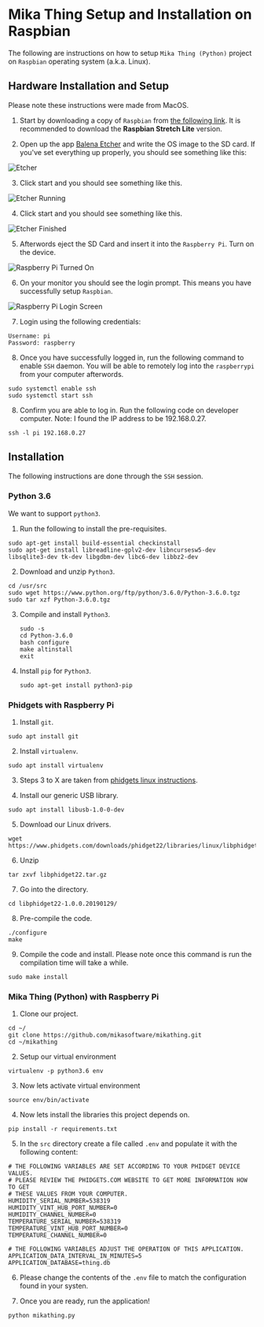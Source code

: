 # Mika Thing Setup and Installation on Raspbian
The following are instructions on how to setup ``Mika Thing (Python)`` project on ``Raspbian`` operating system (a.k.a. Linux).

## Hardware Installation and Setup
Please note these instructions were made from MacOS.

1. Start by downloading a copy of ``Raspbian`` from [the following link](https://www.raspberrypi.org/downloads/raspbian/). It is recommended to download the **Raspbian Stretch Lite** version.

2. Open up the app [Balena Etcher](https://www.balena.io/etcher/?ref=etcher_footer) and write the OS image to the SD card. If you've set everything up properly, you should see something like this:

  ![Etcher](media/devops_1_1_etcher_ready.png)

3. Click start and you should see something like this.

  ![Etcher Running](media/devops_1_2_etcher_running.png)

4. Click start and you should see something like this.

  ![Etcher Finished](media/devops_1_3_etcher_finished.png)

5. Afterwords eject the SD Card and insert it into the ``Raspberry Pi``. Turn on the device.

  ![Raspberry Pi Turned On](media/devops_1_4_raspberry_pi.jpeg)

6. On your monitor you should see the login prompt. This means you have successfully setup ``Raspbian``.

  ![Raspberry Pi Login Screen](media/devops_1_5_login.jpeg)

7. Login using the following credentials:

  ```
  Username: pi
  Password: raspberry
  ```

8. Once you have successfully logged in, run the following command to enable ``SSH`` daemon. You will be able to remotely log into the ``raspberrypi`` from your computer afterwords.

  ```
  sudo systemctl enable ssh
  sudo systemctl start ssh
  ```

8. Confirm you are able to log in. Run the following code on developer computer. Note: I found the IP address to be 192.168.0.27.

  ```
  ssh -l pi 192.168.0.27
  ```

## Installation
The following instructions are done through the ``SSH`` session.

### Python 3.6
We want to support ``python3``.

1. Run the following to install the pre-requisites.

  ```
  sudo apt-get install build-essential checkinstall
  sudo apt-get install libreadline-gplv2-dev libncursesw5-dev libsqlite3-dev tk-dev libgdbm-dev libc6-dev libbz2-dev
  ```

2. Download and unzip ``Python3``.

  ```
  cd /usr/src
  sudo wget https://www.python.org/ftp/python/3.6.0/Python-3.6.0.tgz
  sudo tar xzf Python-3.6.0.tgz
  ```

3. Compile and install ``Python3``.

    ```
    sudo -s
    cd Python-3.6.0
    bash configure
    make altinstall
    exit
    ```

4. Install ``pip`` for ``Python3``.

    ```
    sudo apt-get install python3-pip
    ```


### Phidgets with Raspberry Pi
1. Install ``git``.

  ```
  sudo apt install git
  ```

2. Install ``virtualenv``.

  ```
  sudo apt install virtualenv
  ```

3. Steps 3 to X are taken from [phidgets linux instructions](https://www.phidgets.com/docs/OS_-_Linux#Quick_Downloads).

4. Install our generic USB library.

  ```
  sudo apt install libusb-1.0-0-dev
  ```

5. Download our Linux drivers.

  ```
  wget https://www.phidgets.com/downloads/phidget22/libraries/linux/libphidget22.tar.gz
  ```

6. Unzip

  ```
  tar zxvf libphidget22.tar.gz
  ```

7. Go into the directory.

  ```
  cd libphidget22-1.0.0.20190129/
  ```

8. Pre-compile the code.

  ```
  ./configure
  make
  ```

9. Compile the code and install. Please note once this command is run the compilation time will take a while.

  ```
  sudo make install
  ```


### Mika Thing (Python) with Raspberry Pi
1. Clone our project.

  ```
  cd ~/
  git clone https://github.com/mikasoftware/mikathing.git
  cd ~/mikathing
  ```

2. Setup our virtual environment

  ```
  virtualenv -p python3.6 env
  ```

3. Now lets activate virtual environment

  ```
  source env/bin/activate
  ```

4. Now lets install the libraries this project depends on.

  ```
  pip install -r requirements.txt
  ```

5. In the ``src`` directory create a file called ``.env`` and populate it with the following content:

  ```
  # THE FOLLOWING VARIABLES ARE SET ACCORDING TO YOUR PHIDGET DEVICE VALUES.
  # PLEASE REVIEW THE PHIDGETS.COM WEBSITE TO GET MORE INFORMATION HOW TO GET
  # THESE VALUES FROM YOUR COMPUTER.
  HUMIDITY_SERIAL_NUMBER=538319
  HUMIDITY_VINT_HUB_PORT_NUMBER=0
  HUMIDITY_CHANNEL_NUMBER=0
  TEMPERATURE_SERIAL_NUMBER=538319
  TEMPERATURE_VINT_HUB_PORT_NUMBER=0
  TEMPERATURE_CHANNEL_NUMBER=0

  # THE FOLLOWING VARIABLES ADJUST THE OPERATION OF THIS APPLICATION.
  APPLICATION_DATA_INTERVAL_IN_MINUTES=5
  APPLICATION_DATABASE=thing.db
  ```

6. Please change the contents of the ``.env`` file to match the configuration found in your systen.

7. Once you are ready, run the application!

  ```
  python mikathing.py
  ```
